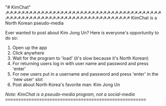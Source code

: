 "# KimChat" 
☭☭☭☭☭☭☭☭☭☭☭☭☭☭☭☭☭☭☭☭☭☭☭☭☭☭☭☭☭☭☭☭☭☭☭☭☭☭☭☭☭☭☭☭☭☭☭☭☭☭☭☭☭☭☭☭☭☭☭☭☭☭☭☭☭☭☭☭☭☭☭☭
KimChat is a North Korean pseudo-media

Ever wanted to post about Kim Jong Un?
Here is everyone's opportunity to do so:

1. Open up the app
2. Click anywhere
3. Wait for the program to 'load' (it's slow because it's North Korean)
4. For returning users log in with user name and password and press 'enter'
5. For new users put in a username and password and press 'enter' in the 'new user' slot
6. Post about North Korea's favorite man: Kim Jong Un

*Note: KimChat is a pseudo-media program, not a social-media*
⍟⍟⍟⍟⍟⍟⍟⍟⍟⍟⍟⍟⍟⍟⍟⍟⍟⍟⍟⍟⍟⍟⍟⍟⍟⍟⍟⍟⍟⍟⍟⍟⍟⍟⍟⍟⍟⍟⍟⍟⍟⍟⍟⍟⍟⍟⍟⍟⍟⍟⍟⍟⍟⍟
